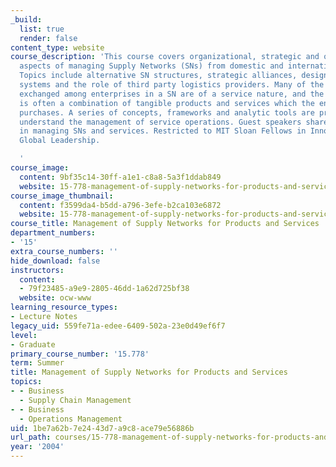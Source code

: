 ```yaml
---
_build:
  list: true
  render: false
content_type: website
course_description: 'This course covers organizational, strategic and operational
  aspects of managing Supply Networks (SNs) from domestic and international perspectives.
  Topics include alternative SN structures, strategic alliances, design of delivery
  systems and the role of third party logistics providers. Many of the activities
  exchanged among enterprises in a SN are of a service nature, and the final output
  is often a combination of tangible products and services which the end-customer
  purchases. A series of concepts, frameworks and analytic tools are provided to better
  understand the management of service operations. Guest speakers share their experiences
  in managing SNs and services. Restricted to MIT Sloan Fellows in Innovation and
  Global Leadership.

  '
course_image:
  content: 9bf35c14-30ff-a1e1-c8a8-5a3f1ddab849
  website: 15-778-management-of-supply-networks-for-products-and-services-summer-2004
course_image_thumbnail:
  content: f3599da4-b5dd-a796-3efe-b2ca103e6872
  website: 15-778-management-of-supply-networks-for-products-and-services-summer-2004
course_title: Management of Supply Networks for Products and Services
department_numbers:
- '15'
extra_course_numbers: ''
hide_download: false
instructors:
  content:
  - 79f23485-a9e9-2805-46dd-1a62d725bf38
  website: ocw-www
learning_resource_types:
- Lecture Notes
legacy_uid: 559fe71a-edee-6409-502a-23e0d49ef6f7
level:
- Graduate
primary_course_number: '15.778'
term: Summer
title: Management of Supply Networks for Products and Services
topics:
- - Business
  - Supply Chain Management
- - Business
  - Operations Management
uid: 1be7a62b-7e24-43d7-a9c8-ace79e56886b
url_path: courses/15-778-management-of-supply-networks-for-products-and-services-summer-2004
year: '2004'
---
```

